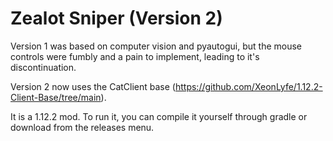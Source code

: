# Zealot Sniper (Version 2)
Version 1 was based on computer vision and pyautogui, but the mouse controls were fumbly and a pain to implement, leading to it's discontinuation.

Version 2 now uses the CatClient base (https://github.com/XeonLyfe/1.12.2-Client-Base/tree/main).

It is a 1.12.2 mod. To run it, you can compile it yourself through gradle or download from the releases menu.
